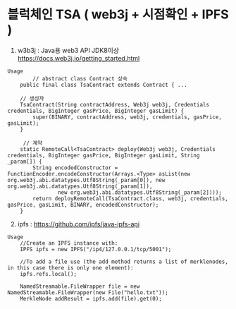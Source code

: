# 블럭체인 TSA ( web3j + 시점확인 + IPFS ) 
   
  1) w3b3j : Java용  web3 API JDK8이상  <https://docs.web3j.io/getting_started.html>
    
    
	Usage
            // abstract class Contract 상속
		public final class TsaContract extends Contract { ... 
		
		// 생성자 
		TsaContract(String contractAddress, Web3j web3j, Credentials credentials, BigInteger gasPrice, BigInteger gasLimit) {
		    super(BINARY, contractAddress, web3j, credentials, gasPrice, gasLimit);
		}  
		
		 // 계약 
		static RemoteCall<TsaContract> deploy(Web3j web3j, Credentials credentials, BigInteger gasPrice, BigInteger gasLimit, String _param[]) {
		    String encodedConstructor = FunctionEncoder.encodeConstructor(Arrays.<Type> asList(new org.web3j.abi.datatypes.Utf8String(_param[0]), new org.web3j.abi.datatypes.Utf8String(_param[1]),
		            new org.web3j.abi.datatypes.Utf8String(_param[2])));
		    return deployRemoteCall(TsaContract.class, web3j, credentials, gasPrice, gasLimit, BINARY, encodedConstructor);
		}


  2) ipfs : <https://github.com/ipfs/java-ipfs-api> 
    
	Usage
		//Create an IPFS instance with:
		IPFS ipfs = new IPFS("/ip4/127.0.0.1/tcp/5001");
		
		//To add a file use (the add method returns a list of merklenodes, in this case there is only one element):
		ipfs.refs.local();
		 
		NamedStreamable.FileWrapper file = new NamedStreamable.FileWrapper(new File("hello.txt"));
		MerkleNode addResult = ipfs.add(file).get(0);
    